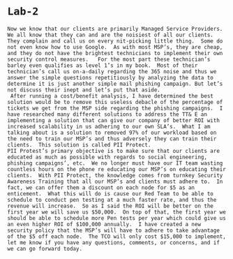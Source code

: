 # ```Lab-2```
```Welcome everyone to the board meeting and thank you for the taking the time out of your day to involve yourselves’ in our Red Team meeting.   We have analyzed the data in the Office 365 Platform, and it seems that although the antispam and antimalware is working as intending, we are getting a lot of noise on our systems, which keeps generating tickets for the IT team to address.  This affects the performance of the IT team in a vast array of things.  One is that this is increasing the workload for the IT team and thus driving down their normal productivity from their daily routine.  We need our IT team to stay focused and address the SEIM related tickets as they for the critical infrastructure of our company.  They must pay close attention to the threats that are occurring when our client’s vulnerable Line of Business apps show signs of a potential breach.  Afterall, we are a Security Operations Center, and we must adhere to each of our clients Service Level Agreements in all facets.  
Now we know that our clients are primarily Managed Service Providers.  We all know that they can and are the noisiest of all our clients.  They complain and call us on every nit-picking little thing.  Some do not even know how to use Google.  As with most MSP’s, they are cheap, and they do not have the brightest technicians to implement their own security control measures.   For the most part these technician’s barley even qualifies as level 1’s in my book.  Most of their technician’s call us on-a-daily regarding the 365 noise and thus we answer the simple questions repetitiously by analyzing the data to determine it is just another simple mail phishing campaign. But let’s not discuss their inept and let’s put that aside.    
 After running a cost/benefit analysis, I have determined the best solution would be to remove this useless debacle of the percentage of tickets we get from the MSP side regarding the phishing campaigns.  I have researched many different solutions to address the TT& E an implementing a solution that can give our company of better ROI with increased scalability in us adhering to our own SLA’s.  What I am talking about is a solution to removed 97% of our workload based on the need to train our MSP’s and thus adversely they can train their clients.  This solution is called PII Protect.
PII Protest’s primary objective is to make sure that our clients are educated as much as possible with regards to social engineering, phishing campaigns’, etc.  We no longer must have our IT team wasting countless hours on the phone re educating our MSP’s on educating their clients.  With PII Protect, the knowledge comes from turnkey Security Awareness Training that all our MSP’s and clients must adhere to.  In fact, we can offer them a discount on each node for $5 as an enticement.  What this will do is cause our Red Team to be able to schedule to conduct pen testing at a much faster rate, and thus the revenue will increase.  So as I said the ROI will be better on the first year we will save us $50,000.  On top of that, the first year we should be able to schedule more Pen tests per year which could give us an even higher ROI of $100,000 annually.  I have created a new security policy that the MSP’s will have to adhere to take advantage of the $5 off each node.  The TCO will only cost $15,000 to implement, let me know if you have any questions, comments, or concerns, and if we can go forward today.
```
